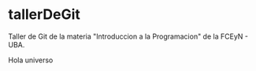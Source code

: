# tallerDeGit

Taller de Git de la materia "Introduccion a la Programacion" de la FCEyN - UBA.

Hola universo
